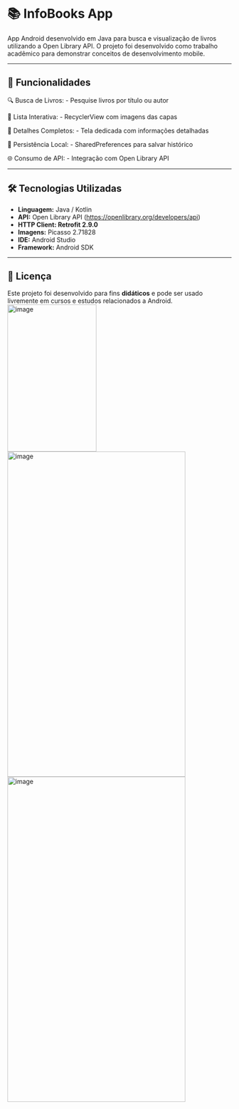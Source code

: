 # 📚 InfoBooks App

App Android desenvolvido em Java para busca e visualização de livros utilizando a Open Library API. O projeto foi desenvolvido como trabalho acadêmico para demonstrar conceitos de desenvolvimento mobile.

---

## 🎯 Funcionalidades

🔍 Busca de Livros:
    - Pesquise livros por título ou autor
    
📱 Lista Interativa:
    - RecyclerView com imagens das capas
    
📖 Detalhes Completos: 
    - Tela dedicada com informações detalhadas
    
💾 Persistência Local: 
    - SharedPreferences para salvar histórico
    
🌐 Consumo de API: 
    - Integração com Open Library API
    
---

## 🛠️ Tecnologias Utilizadas

- **Linguagem:** Java / Kotlin
- **API:** Open Library API (https://openlibrary.org/developers/api)
- **HTTP Client: Retrofit 2.9.0**
- **Imagens:** Picasso 2.71828
- **IDE:** Android Studio  
- **Framework:** Android SDK

---

## 📝 Licença

Este projeto foi desenvolvido para fins **didáticos** e pode ser usado livremente em cursos e estudos relacionados a Android.
<img width="200" height="330" alt="image" src="https://github.com/alevenancioq7/MyPizza/blob/master/tela1.png" /> 
<img width="400" height="730" alt="image" src="https://github.com/alevenancioq7/MyPizza/blob/master/tela2.png" /> 
<img width="400" height="730" alt="image" src="https://github.com/alevenancioq7/MyPizza/blob/master/tela3.png" />
